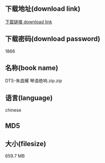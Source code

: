 ## 下载地址(download link)
[下载链接 download link](https://voluble-croquembouche-d321dc.netlify.app/?s=DTS-%E6%9C%B1%E6%98%8C%E8%80%80+%E7%90%B4%E8%AF%AD%E7%BB%9D%E5%93%8D.zip)

## 下载密码(download password)
1866

## 名称(book name)
DTS-朱昌耀 琴语绝响.zip.zip

## 语言(language)
chinese

## MD5


## 大小(filesize)
659.7 MB

